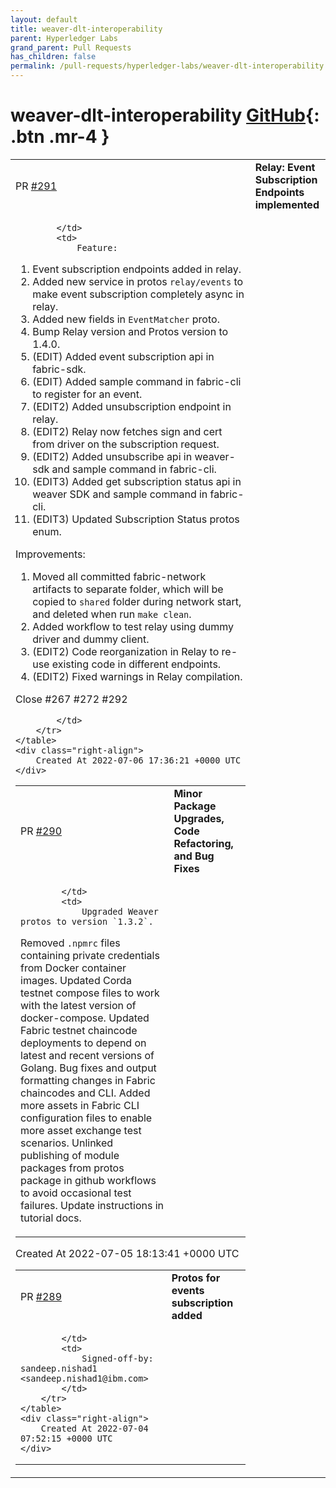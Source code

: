 ```yaml
---
layout: default
title: weaver-dlt-interoperability
parent: Hyperledger Labs
grand_parent: Pull Requests
has_children: false
permalink: /pull-requests/hyperledger-labs/weaver-dlt-interoperability
---
```


# weaver-dlt-interoperability <span class="fs-3 right-align">[GitHub](https://github.com/hyperledger-labs/weaver-dlt-interoperability){: .btn .mr-4 }</span>


<div>
    <table>
        <tr>
            <td>
                PR <a href="https://github.com/hyperledger-labs/weaver-dlt-interoperability/pull/291" class=".btn">#291</a>
            </td>
            <td>
                <b>
                    Relay: Event Subscription Endpoints implemented
                </b>
            </td>
        </tr>
        <tr>
            <td>
                
            </td>
            <td>
                Feature:
1. Event subscription endpoints added in relay.
2. Added new service in protos `relay/events` to make event subscription completely async in relay.
3. Added new fields in `EventMatcher` proto.
5. Bump Relay version and Protos version to 1.4.0.
6. (EDIT) Added event subscription api in fabric-sdk.
7. (EDIT) Added sample command in fabric-cli to register for an event.
8. (EDIT2) Added unsubscription endpoint in relay.
9. (EDIT2) Relay now fetches sign and cert from driver on the subscription request.
10. (EDIT2) Added unsubscribe api in weaver-sdk and sample command in fabric-cli. 
11. (EDIT3) Added get subscription status api in weaver SDK and sample command in fabric-cli.
12. (EDIT3) Updated Subscription Status protos enum.

Improvements:
1. Moved all committed fabric-network artifacts to separate folder, which will be copied to `shared` folder during network start, and deleted when run `make clean`.
2. Added workflow to test relay using dummy driver and dummy client.
3. (EDIT2) Code reorganization in Relay to re-use existing code in different endpoints.
4. (EDIT2) Fixed warnings in Relay compilation.

Close #267 #272 #292 


            </td>
        </tr>
    </table>
    <div class="right-align">
        Created At 2022-07-06 17:36:21 +0000 UTC
    </div>
</div>

<div>
    <table>
        <tr>
            <td>
                PR <a href="https://github.com/hyperledger-labs/weaver-dlt-interoperability/pull/290" class=".btn">#290</a>
            </td>
            <td>
                <b>
                    Minor Package Upgrades, Code Refactoring, and Bug Fixes
                </b>
            </td>
        </tr>
        <tr>
            <td>
                
            </td>
            <td>
                Upgraded Weaver protos to version `1.3.2`.
Removed `.npmrc` files containing private credentials from Docker container images.
Updated Corda testnet compose files to work with the latest version of docker-compose.
Updated Fabric testnet chaincode deployments to depend on latest and recent versions of Golang.
Bug fixes and output formatting changes in Fabric chaincodes and CLI.
Added more assets in Fabric CLI configuration files to enable more asset exchange test scenarios.
Unlinked publishing of module packages from protos package in github workflows to avoid occasional test failures.
Update instructions in tutorial docs.
            </td>
        </tr>
    </table>
    <div class="right-align">
        Created At 2022-07-05 18:13:41 +0000 UTC
    </div>
</div>

<div>
    <table>
        <tr>
            <td>
                PR <a href="https://github.com/hyperledger-labs/weaver-dlt-interoperability/pull/289" class=".btn">#289</a>
            </td>
            <td>
                <b>
                    Protos for events subscription added
                </b>
            </td>
        </tr>
        <tr>
            <td>
                
            </td>
            <td>
                Signed-off-by: sandeep.nishad1 <sandeep.nishad1@ibm.com>
            </td>
        </tr>
    </table>
    <div class="right-align">
        Created At 2022-07-04 07:52:15 +0000 UTC
    </div>
</div>

